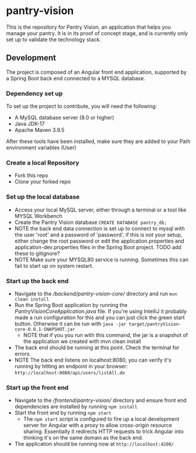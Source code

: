 # pantry-vision
This is the repository for Pantry Vision, an application that helps you manage your pantry. It is in its proof of concept stage, and is currently only 
set up to validate the technology stack.

## Development
The project is composed of an Angular front end application, supported by a Spring Boot back end connected to a MYSQL database.

### Dependency set up
To set up the project to contribute, you will need the following:
- A MySQL database server (8.0 or higher)
- Java JDK-17
- Apache Maven 3.9.5

After these tools have been installed, make sure they are added to your Path environment variables (User)

### Create a local Repository
- Fork this repo
- Clone your forked repo

### Set up the local database
- Access your local MySQL server, either through a terminal or a tool like MYSQL Workbench
- Create the Pantry Vision database ```CREATE DATABASE pantry_db;```
- NOTE the back end data connection is set up to connect to mysql with the user 'root' and a password of 'password', if this is not your setup, either change the root password or edit the application.properties and application-dev.properties files in the Spring Boot project. TODO add these to gitignore?
- NOTE Make sure your MYSQL80 service is running. Sometimes this can fail to start up on system restart.

### Start up the back end
- Navigate to the */backend/pantry-vision-core/* directory and run ```mvn clean install```
- Run the Spring Boot application by running the *PantryVisionCoreApplication.java* file. If you're using IntelliJ it probably made a run configuration for this and you can just click the green start button. Otherwise it can be run with ```java -jar target/pantryVision-core-0.0.1-SNAPSHOT.jar```
    - NOTE that if you you run with this command, the jar is a snapshot of the application we created with mvn clean install
- The back end should be running at this point. Check the terminal for errors.
- NOTE The back end listens on localhost:8080, you can verify it's running by hitting an endpoint in your browser: ```http://localhost:8080/api/users/listAll.do```

### Start up the front end
- Navigate to the */frontend/pantry-vision/* directory and ensure front end dependencies are installed by running ```npm install```
- Start the front end by running ```npm start```
  - The ```npm start``` script is configured to fire up a local development server for Angular with a proxy to allow cross-origin resource sharing. Essentially it redirects HTTP requests to trick Angular into thinking it's on the same domain as the back end.
- The application should be running now at ```http://localhost:4200/```
